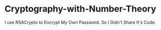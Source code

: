 # Cryptography-with-Number-Theory
I use RSACrypto to Encrypt My Own Password. So I Didn't Share It's Code.
